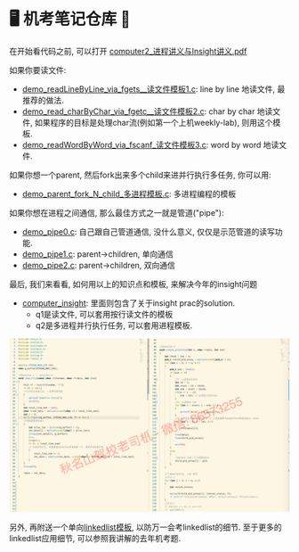 # 🖥 机考笔记仓库 📝

在开始看代码之前, 可以打开 [computer2_进程讲义与Insight讲义.pdf](computer2_进程讲义与Insight讲义.pdf)

如果你要读文件:
* [demo_readLineByLine_via_fgets__读文件模板1.c](demo_readLineByLine_via_fgets__读文件模板1.c): line by line 地读文件, 最推荐的做法.
* [demo_read_charByChar_via_fgetc__读文件模板2.c](demo_read_charByChar_via_fgetc__读文件模板2.c): char by char 地读文件, 如果程序的目标是处理char流(例如第一个上机weekly-lab), 则用这个模板.
* [demo_readWordByWord_via_fscanf_读文件模板3.c](demo_readWordByWord_via_fscanf_读文件模板3.c): word by word 地读文件.

如果你想一个parent, 然后fork出来多个child来进并行执行多任务, 你可以用:
* [demo_parent_fork_N_child_多进程模板.c](demo_parent_fork_N_child_多进程模板.c): 多进程编程的模板

如果你想在进程之间通信, 那么最佳方式之一就是管道("pipe"):
* [demo_pipe0.c](demo_pipe0.c): 自己跟自己管道通信, 没什么意义, 仅仅是示范管道的读写功能.
* [demo_pipe1.c](demo_pipe1.c): parent->children, 单向通信
* [demo_pipe2.c](demo_pipe2.c): parent->children, 双向通信


最后, 我们来看看, 如何用以上的知识点和模板, 来解决今年的insight问题
* [computer_insight](computer_insight): 里面则包含了关于insight prac的solution.
    * q1是读文件, 可以套用按行读文件的模板
    * q2是多进程并行执行任务, 可以套用进程模板.

![insight-solution](insight-solution.png)

另外, 再附送一个单向[linkedlist模板](linkedlist), 以防万一会考linkedlist的细节. 至于更多的linkedlist应用细节, 可以参照我讲解的去年机考题.